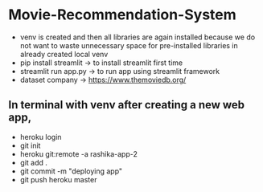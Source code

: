 # Movie-Recommendation-System
* venv is created and then all libraries are again installed because we do not want to waste unnecessary space for pre-installed libraries in already created local venv
* pip install streamlit -> to install streamlit first time
* streamlit run app.py -> to run app using streamlit framework
* dataset company -> https://www.themoviedb.org/

## In terminal with venv after creating a new web app,
* heroku login
* git init
* heroku git:remote -a rashika-app-2
* git add .
* git commit -m "deploying app"
* git push heroku master
